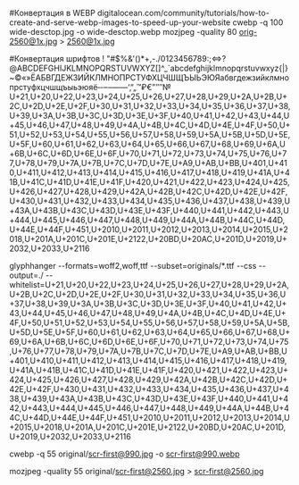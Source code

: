 #Конвертация в WEBP
digitalocean.com/community/tutorials/how-to-create-and-serve-webp-images-to-speed-up-your-website
cwebp -q 100 wide-desctop.jpg -o wide-desctop.webp
mozjpeg -quality 80 orig-2560@1x.jpg > 2560@1x.jpg


#Конвертация шрифтов
! "#$%&'()*+,-./0123456789:;<=>?@ABCDEFGHIJKLMNOPQRSTUVWXYZ[]^_`abcdefghijklmnopqrstuvwxyz{|}~©«»ЁАБВГДЕЖЗИЙКЛМНОПРСТУФХЦЧШЩЪЫЬЭЮЯабвгдежзийклмнопрстуфхцчшщъыьэюяё‐‑‒–—―‘‚“„™₽€”’′″№
U+21,U+20,U+22,U+23,U+24,U+25,U+26,U+27,U+28,U+29,U+2A,U+2B,U+2C,U+2D,U+2E,U+2F,U+30,U+31,U+32,U+33,U+34,U+35,U+36,U+37,U+38,U+39,U+3A,U+3B,U+3C,U+3D,U+3E,U+3F,U+40,U+41,U+42,U+43,U+44,U+45,U+46,U+47,U+48,U+49,U+4A,U+4B,U+4C,U+4D,U+4E,U+4F,U+50,U+51,U+52,U+53,U+54,U+55,U+56,U+57,U+58,U+59,U+5A,U+5B,U+5D,U+5E,U+5F,U+60,U+61,U+62,U+63,U+64,U+65,U+66,U+67,U+68,U+69,U+6A,U+6B,U+6C,U+6D,U+6E,U+6F,U+70,U+71,U+72,U+73,U+74,U+75,U+76,U+77,U+78,U+79,U+7A,U+7B,U+7C,U+7D,U+7E,U+A9,U+AB,U+BB,U+401,U+410,U+411,U+412,U+413,U+414,U+415,U+416,U+417,U+418,U+419,U+41A,U+41B,U+41C,U+41D,U+41E,U+41F,U+420,U+421,U+422,U+423,U+424,U+425,U+426,U+427,U+428,U+429,U+42A,U+42B,U+42C,U+42D,U+42E,U+42F,U+430,U+431,U+432,U+433,U+434,U+435,U+436,U+437,U+438,U+439,U+43A,U+43B,U+43C,U+43D,U+43E,U+43F,U+440,U+441,U+442,U+443,U+444,U+445,U+446,U+447,U+448,U+449,U+44A,U+44B,U+44C,U+44D,U+44E,U+44F,U+451,U+2010,U+2011,U+2012,U+2013,U+2014,U+2015,U+2018,U+201A,U+201C,U+201E,U+2122,U+20BD,U+20AC,U+201D,U+2019,U+2032,U+2033,U+2116

glyphhanger --formats=woff2,woff,ttf --subset=originals/*.ttf --css --output=./ --whitelist=U+21,U+20,U+22,U+23,U+24,U+25,U+26,U+27,U+28,U+29,U+2A,U+2B,U+2C,U+2D,U+2E,U+2F,U+30,U+31,U+32,U+33,U+34,U+35,U+36,U+37,U+38,U+39,U+3A,U+3B,U+3C,U+3D,U+3E,U+3F,U+40,U+41,U+42,U+43,U+44,U+45,U+46,U+47,U+48,U+49,U+4A,U+4B,U+4C,U+4D,U+4E,U+4F,U+50,U+51,U+52,U+53,U+54,U+55,U+56,U+57,U+58,U+59,U+5A,U+5B,U+5D,U+5E,U+5F,U+60,U+61,U+62,U+63,U+64,U+65,U+66,U+67,U+68,U+69,U+6A,U+6B,U+6C,U+6D,U+6E,U+6F,U+70,U+71,U+72,U+73,U+74,U+75,U+76,U+77,U+78,U+79,U+7A,U+7B,U+7C,U+7D,U+7E,U+A9,U+AB,U+BB,U+401,U+410,U+411,U+412,U+413,U+414,U+415,U+416,U+417,U+418,U+419,U+41A,U+41B,U+41C,U+41D,U+41E,U+41F,U+420,U+421,U+422,U+423,U+424,U+425,U+426,U+427,U+428,U+429,U+42A,U+42B,U+42C,U+42D,U+42E,U+42F,U+430,U+431,U+432,U+433,U+434,U+435,U+436,U+437,U+438,U+439,U+43A,U+43B,U+43C,U+43D,U+43E,U+43F,U+440,U+441,U+442,U+443,U+444,U+445,U+446,U+447,U+448,U+449,U+44A,U+44B,U+44C,U+44D,U+44E,U+44F,U+451,U+2010,U+2011,U+2012,U+2013,U+2014,U+2015,U+2018,U+201A,U+201C,U+201E,U+2122,U+20BD,U+20AC,U+201D,U+2019,U+2032,U+2033,U+2116

cwebp -q 55 original/scr-first@990.jpg -o scr-first@990.webp

mozjpeg -quality 55 original/scr-first@2560.jpg > scr-first@2560.jpg